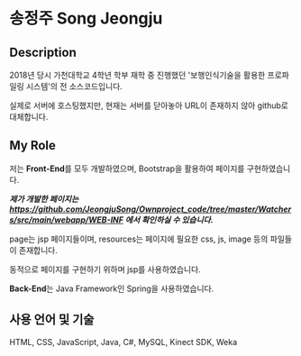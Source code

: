 # 송정주 Song Jeongju

## Description
2018년 당시 가천대학교 4학년 학부 재학 중 진행했던 '보행인식기술을 활용한 프로파일링 시스템'의 전 소스코드입니다.

실제로 서버에 호스팅했지만, 현재는 서버를 닫아놓아 URL이 존재하지 않아 github로 대체합니다.

## My Role
저는 **Front-End**를 모두 개발하였으며, Bootstrap을 활용하여 페이지를 구현하였습니다.

***제가 개발한 페이지는 https://github.com/JeongjuSong/Ownproject_code/tree/master/Watchers/src/main/webapp/WEB-INF 에서 확인하실 수 있습니다.***

page는 jsp 페이지들이며, resources는 페이지에 필요한 css, js, image 등의 파일들이 존재합니다.

동적으로 페이지를 구현하기 위하며 jsp를 사용하였습니다.

**Back-End**는 Java Framework인 Spring을 사용하였습니다.

## 사용 언어 및 기술
HTML, CSS, JavaScript, Java, C#, MySQL, Kinect SDK, Weka

